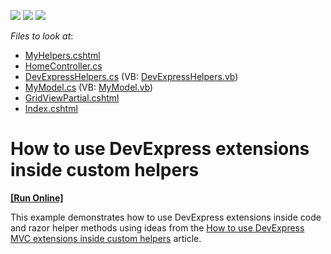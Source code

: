 <!-- default badges list -->
![](https://img.shields.io/endpoint?url=https://codecentral.devexpress.com/api/v1/VersionRange/128566995/13.2.9%2B)
[![](https://img.shields.io/badge/Open_in_DevExpress_Support_Center-FF7200?style=flat-square&logo=DevExpress&logoColor=white)](https://supportcenter.devexpress.com/ticket/details/T102550)
[![](https://img.shields.io/badge/📖_How_to_use_DevExpress_Examples-e9f6fc?style=flat-square)](https://docs.devexpress.com/GeneralInformation/403183)
<!-- default badges end -->
<!-- default file list -->
*Files to look at*:

* [MyHelpers.cshtml](./CS/CustomMVCHelpers/App_Code/MyHelpers.cshtml)
* [HomeController.cs](./CS/CustomMVCHelpers/Controllers/HomeController.cs)
* [DevExpressHelpers.cs](./CS/CustomMVCHelpers/Helpers/DevExpressHelpers.cs) (VB: [DevExpressHelpers.vb](./VB/CustomMVCHelpers/Helpers/DevExpressHelpers.vb))
* [MyModel.cs](./CS/CustomMVCHelpers/Models/MyModel.cs) (VB: [MyModel.vb](./VB/CustomMVCHelpers/Models/MyModel.vb))
* [GridViewPartial.cshtml](./CS/CustomMVCHelpers/Views/Home/GridViewPartial.cshtml)
* [Index.cshtml](./CS/CustomMVCHelpers/Views/Home/Index.cshtml)
<!-- default file list end -->
# How to use DevExpress extensions inside custom helpers
<!-- run online -->
**[[Run Online]](https://codecentral.devexpress.com/t102550)**
<!-- run online end -->


<p>This example demonstrates how to use DevExpress extensions inside code and razor helper methods using ideas from the <a href="https://www.devexpress.com/Support/Center/p/T103092">How to use DevExpress MVC extensions inside custom helpers</a> article.</p>

<br/>



